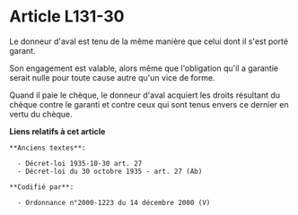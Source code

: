 # Article L131-30

Le donneur d'aval est tenu de la même manière que celui dont il s'est porté garant.

Son engagement est valable, alors même que l'obligation qu'il a garantie serait nulle pour toute cause autre qu'un vice de
forme.

Quand il paie le chèque, le donneur d'aval acquiert les droits résultant du chèque contre le garanti et contre ceux qui sont
tenus envers ce dernier en vertu du chèque.

**Liens relatifs à cet article**

	**Anciens textes**:

	  - Décret-loi 1935-10-30 art. 27
	  - Décret-loi du 30 octobre 1935 - art. 27 (Ab)

	**Codifié par**:

	  - Ordonnance n°2000-1223 du 14 décembre 2000 (V)
